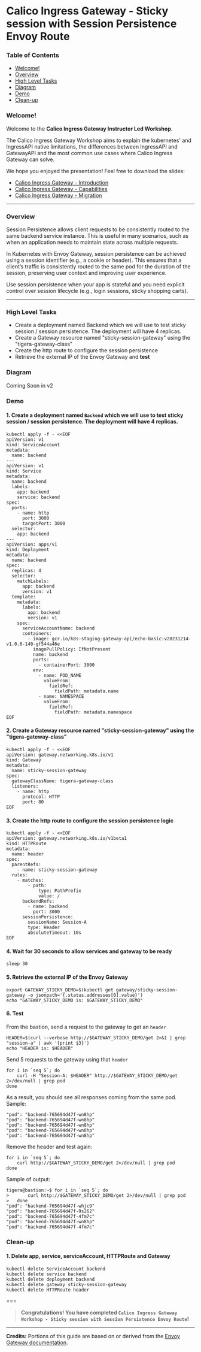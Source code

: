 # Calico Ingress Gateway - Sticky session with Session Persistence Envoy Route

### Table of Contents

* [Welcome!](#welcome)
* [Overview](#overview)
* [High Level Tasks](#high-level-tasks)
* [Diagram](#diagram)
* [Demo](#demo)
* [Clean-up](#clean-up)


### Welcome!

Welcome to the **Calico Ingress Gateway Instructor Led Workshop**. 

The Calico Ingress Gateway Workshop aims to explain the kubernetes' and IngressAPI native limitations, the differences between IngressAPI and GatewayAPI and the most common use cases where Calico Ingress Gateway can solve.

We hope you enjoyed the presentation! Feel free to download the slides:
- [Calico Ingress Gateway - Introduction](etc/01%20-%20Calico%20Ingress%20Gateway%20-%20Introduction.pdf)
- [Calico Ingress Gateway - Capabilities](etc/02%20%20-%20Calico%20Ingress%20Gateway%20-%20Capabilities.pdf)
- [Calico Ingress Gateway - Migration](etc/03%20-%20Calico%20Ingress%20Gateway%20-%20Migration%20From%20Ingress.pdf)

---

### Overview

Session Persistence allows client requests to be consistently routed to the same backend service instance. This is useful in many scenarios, such as when an application needs to maintain state across multiple requests.

In Kubernetes with Envoy Gateway, session persistence can be achieved using a session identifier (e.g., a cookie or header). This ensures that a client’s traffic is consistently routed to the same pod for the duration of the session, preserving user context and improving user experience. 

Use session persistence when your app is stateful and you need explicit control over session lifecycle (e.g., login sessions, sticky shopping carts).

---

### High Level Tasks

- Create a deployment named Backend which we will use to test sticky session / session persistence. The deployment will have 4 replicas.
- Create a Gateway resource named "sticky-session-gateway" using the "tigera-gateway-class"
- Create the http route to configure the session persistence 
- Retrieve the external IP of the Envoy Gateway and **test**

### Diagram

Coming Soon in v2

### Demo

#### 1. Create a deployment named `Backend` which we will use to test sticky session / session persistence. The deployment will have 4 replicas.

  ```
  kubectl apply -f - <<EOF
  apiVersion: v1
  kind: ServiceAccount
  metadata:
    name: backend
  ---
  apiVersion: v1
  kind: Service
  metadata:
    name: backend
    labels:
      app: backend
      service: backend
  spec:
    ports:
      - name: http
        port: 3000
        targetPort: 3000
    selector:
      app: backend
  ---
  apiVersion: apps/v1
  kind: Deployment
  metadata:
    name: backend
  spec:
    replicas: 4
    selector:
      matchLabels:
        app: backend
        version: v1
    template:
      metadata:
        labels:
          app: backend
          version: v1
      spec:
        serviceAccountName: backend
        containers:
          - image: gcr.io/k8s-staging-gateway-api/echo-basic:v20231214-v1.0.0-140-gf544a46e
            imagePullPolicy: IfNotPresent
            name: backend
            ports:
              - containerPort: 3000
            env:
              - name: POD_NAME
                valueFrom:
                  fieldRef:
                    fieldPath: metadata.name
              - name: NAMESPACE
                valueFrom:
                  fieldRef:
                    fieldPath: metadata.namespace
  EOF
  ```

#### 2. Create a Gateway resource named "sticky-session-gateway" using the "tigera-gateway-class"

  ```
  kubectl apply -f - <<EOF
  apiVersion: gateway.networking.k8s.io/v1
  kind: Gateway
  metadata:
    name: sticky-session-gateway
  spec:
    gatewayClassName: tigera-gateway-class
    listeners:
      - name: http
        protocol: HTTP
        port: 80
  EOF
  ```

#### 3. Create the http route to configure the session persistence logic
  ```
  kubectl apply -f - <<EOF
  apiVersion: gateway.networking.k8s.io/v1beta1
  kind: HTTPRoute
  metadata:
    name: header
  spec:
    parentRefs:
      - name: sticky-session-gateway
    rules:
      - matches:
          - path:
              type: PathPrefix
              value: /
        backendRefs:
          - name: backend
            port: 3000
        sessionPersistence:
          sessionName: Session-A
          type: Header
          absoluteTimeout: 10s
  EOF
  ```

#### 4. Wait for 30 seconds to allow services and gateway to be ready

  ```
  sleep 30
  ```

#### 5. Retrieve the external IP of the Envoy Gateway

  ```
  export GATEWAY_STICKY_DEMO=$(kubectl get gateway/sticky-session-gateway -o jsonpath='{.status.addresses[0].value}')
  echo "GATEWAY_STICKY_DEMO is: $GATEWAY_STICKY_DEMO"
  ```

#### 6. Test

From the bastion, send a request to the gateway to get an `header`

  ```
  HEADER=$(curl --verbose http://$GATEWAY_STICKY_DEMO/get 2>&1 | grep "session-a" | awk '{print $3}')
  echo "HEADER is: $HEADER"
  ```

Send 5 requests to the gateway using that `header`
  ```
  for i in `seq 5`; do
      curl -H "Session-A: $HEADER" http://$GATEWAY_STICKY_DEMO/get 2>/dev/null | grep pod
  done
  ```

As a result, you should see all responses coming from the same pod. Sample:

  ```
  "pod": "backend-765694d47f-wn8hp"
  "pod": "backend-765694d47f-wn8hp"
  "pod": "backend-765694d47f-wn8hp"
  "pod": "backend-765694d47f-wn8hp"
  "pod": "backend-765694d47f-wn8hp"
  ```

Remove the header and test again:

  ```
  for i in `seq 5`; do
      curl http://$GATEWAY_STICKY_DEMO/get 2>/dev/null | grep pod
  done
  ```

Sample of output:

  ```
  tigera@bastion:~$ for i in `seq 5`; do
  >       curl http://$GATEWAY_STICKY_DEMO/get 2>/dev/null | grep pod
  >   done
  "pod": "backend-765694d47f-whjc9"
  "pod": "backend-765694d47f-9s262"
  "pod": "backend-765694d47f-4fm7c"
  "pod": "backend-765694d47f-wn8hp"
  "pod": "backend-765694d47f-4fm7c"
  ```

### Clean-up

#### 1. Delete app, service, serviceAccount, HTTPRoute and Gateway

  ```
  kubectl delete ServiceAccount backend
  kubectl delete service backend
  kubectl delete deployment backend
  kubectl delete gateway sticky-session-gateway
  kubectl delete HTTPRoute header
  ```

===
> **Congratulations! You have completed `Calico Ingress Gateway Workshop - Sticky session with Session Persistence Envoy Route`!**

---
**Credits:** Portions of this guide are based on or derived from the [Envoy Gateway documentation](https://gateway.envoyproxy.io/docs/tasks/traffic/session-persistence/).